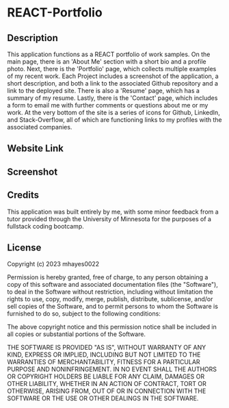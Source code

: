 # REACT-Portfolio

## Description

This application functions as a REACT portfolio of work samples. On the main page, there is an 'About Me' section with a short bio and a profile photo. Next, there is the 'Portfolio' page, which collects multiple examples of my recent work. Each Project includes a screenshot of the application, a short description, and both a link to the associated Github repository and a link to the deployed site. There is also a 'Resume' page, which has a summary of my resume. Lastly, there is the 'Contact' page, which includes a form to email me with further comments or questions about me or my work. At the very bottom of the site is a series of icons for Github, LinkedIn, and Stack-Overflow, all of which are functioning links to my profiles with the associated companies. 

## Website Link


## Screenshot


## Credits

This application was built entirely by me, with some minor feedback from a tutor provided through the University of Minnesota for the purposes of a fullstack coding bootcamp. 

## License 

Copyright (c) 2023 mhayes0022

Permission is hereby granted, free of charge, to any person obtaining a copy of this software and associated documentation files (the "Software"), to deal in the Software without restriction, including without limitation the rights to use, copy, modify, merge, publish, distribute, sublicense, and/or sell copies of the Software, and to permit persons to whom the Software is furnished to do so, subject to the following conditions:

The above copyright notice and this permission notice shall be included in all copies or substantial portions of the Software.

THE SOFTWARE IS PROVIDED "AS IS", WITHOUT WARRANTY OF ANY KIND, EXPRESS OR IMPLIED, INCLUDING BUT NOT LIMITED TO THE WARRANTIES OF MERCHANTABILITY, FITNESS FOR A PARTICULAR PURPOSE AND NONINFRINGEMENT. IN NO EVENT SHALL THE AUTHORS OR COPYRIGHT HOLDERS BE LIABLE FOR ANY CLAIM, DAMAGES OR OTHER LIABILITY, WHETHER IN AN ACTION OF CONTRACT, TORT OR OTHERWISE, ARISING FROM, OUT OF OR IN CONNECTION WITH THE SOFTWARE OR THE USE OR OTHER DEALINGS IN THE SOFTWARE.